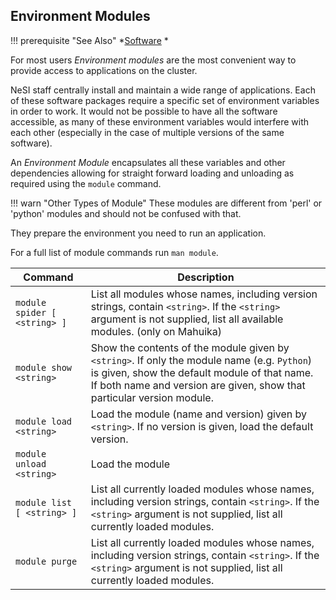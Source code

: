 ## Environment Modules

!!! prerequisite "See Also"
    *[Software](./Software.md)
    *

For most users _Environment modules_ are the most convenient way to provide access to applications on the cluster.

NeSI staff centrally install and maintain a wide range of applications. Each of these software packages require a specific set of environment variables in order to work. It would not be possible to have all the software accessible, as many of these environment variables would interfere with each other (especially in the case of multiple versions of the same software).

An _Environment Module_ encapsulates all these variables and other dependencies allowing for straight forward loading and unloading as required using the `module` command.

!!! warn  "Other Types of Module"
    These modules are different from 'perl' or 'python' modules and should not be confused with that.

They prepare the environment you need to run an application.

For a full list of module commands run `man module`.

| Command | Description |
| - | - |
| `module spider [ <string> ]` | List all modules whose names, including version strings, contain `<string>`. If the `<string>` argument is not supplied, list all available modules. (only on Mahuika)                                                |
| `module show <string>`       | Show the contents of the module given by `<string>`. If only the module name (e.g. `Python`) is given, show the default module of that name. If both name and version are given, show that particular version module. |
| `module load <string>`       | Load the module (name and version) given by `<string>`. If no version is given, load the default version.|
| `module unload <string>`     | Load the module |
| `module list [ <string> ]`   | List all currently loaded modules whose names, including version strings, contain `<string>`. If the `<string>` argument is not supplied, list all currently loaded modules. |
| `module purge`               | List all currently loaded modules whose names, including version strings, contain `<string>`. If the `<string>` argument is not supplied, list all currently loaded modules.                                          |
